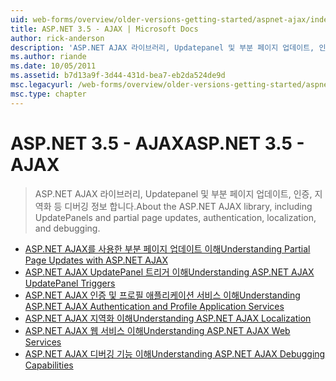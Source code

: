 ```yaml
---
uid: web-forms/overview/older-versions-getting-started/aspnet-ajax/index
title: ASP.NET 3.5 - AJAX | Microsoft Docs
author: rick-anderson
description: 'ASP.NET AJAX 라이브러리, Updatepanel 및 부분 페이지 업데이트, 인증, 지역화 등 디버깅 정보 합니다.'
ms.author: riande
ms.date: 10/05/2011
ms.assetid: b7d13a9f-3d44-431d-bea7-eb2da524de9d
msc.legacyurl: /web-forms/overview/older-versions-getting-started/aspnet-ajax
msc.type: chapter
---
```

<a name="aspnet-35---ajax"></a><span data-ttu-id="db701-103">ASP.NET 3.5 - AJAX</span><span class="sxs-lookup"><span data-stu-id="db701-103">ASP.NET 3.5 - AJAX</span></span>
====================
> <span data-ttu-id="db701-104">ASP.NET AJAX 라이브러리, Updatepanel 및 부분 페이지 업데이트, 인증, 지역화 등 디버깅 정보 합니다.</span><span class="sxs-lookup"><span data-stu-id="db701-104">About the ASP.NET AJAX library, including UpdatePanels and partial page updates, authentication, localization, and debugging.</span></span>


- [<span data-ttu-id="db701-105">ASP.NET AJAX를 사용한 부분 페이지 업데이트 이해</span><span class="sxs-lookup"><span data-stu-id="db701-105">Understanding Partial Page Updates with ASP.NET AJAX</span></span>](understanding-partial-page-updates-with-asp-net-ajax.md)
- [<span data-ttu-id="db701-106">ASP.NET AJAX UpdatePanel 트리거 이해</span><span class="sxs-lookup"><span data-stu-id="db701-106">Understanding ASP.NET AJAX UpdatePanel Triggers</span></span>](understanding-asp-net-ajax-updatepanel-triggers.md)
- [<span data-ttu-id="db701-107">ASP.NET AJAX 인증 및 프로필 애플리케이션 서비스 이해</span><span class="sxs-lookup"><span data-stu-id="db701-107">Understanding ASP.NET AJAX Authentication and Profile Application Services</span></span>](understanding-asp-net-ajax-authentication-and-profile-application-services.md)
- [<span data-ttu-id="db701-108">ASP.NET AJAX 지역화 이해</span><span class="sxs-lookup"><span data-stu-id="db701-108">Understanding ASP.NET AJAX Localization</span></span>](understanding-asp-net-ajax-localization.md)
- [<span data-ttu-id="db701-109">ASP.NET AJAX 웹 서비스 이해</span><span class="sxs-lookup"><span data-stu-id="db701-109">Understanding ASP.NET AJAX Web Services</span></span>](understanding-asp-net-ajax-web-services.md)
- [<span data-ttu-id="db701-110">ASP.NET AJAX 디버깅 기능 이해</span><span class="sxs-lookup"><span data-stu-id="db701-110">Understanding ASP.NET AJAX Debugging Capabilities</span></span>](understanding-asp-net-ajax-debugging-capabilities.md)
